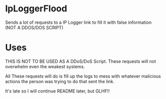 <h1>IpLoggerFlood</h1>
<p>Sends a lot of requests to a IP Logger link to fill it with false information (NOT A DDOS/DOS SCRIPT)</p>
<p>
<h1>Uses</h1>
THIS IS NOT TO BE USED AS A DDoS/DoS Script. These requests will not overwhelm even the weakest systems.
<p>
All These requests will do is fill up the logs to mess with whatever malicious actions the person was trying to do that sent the link.
<p>
It's late so I will continue README later, but GLHF!!
